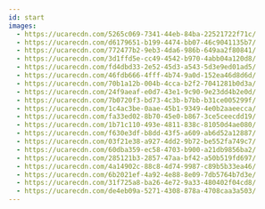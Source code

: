```yaml
---
id: start
images:
  - https://ucarecdn.com/5265c069-7341-44eb-84ba-22521722f71c/
  - https://ucarecdn.com/d6179651-b199-4474-bb07-46c9041135b7/
  - https://ucarecdn.com/772477b2-9eb3-4da6-986b-649aa2f80841/
  - https://ucarecdn.com/3d1ffd5e-cc49-4542-b970-4abb04a120d8/
  - https://ucarecdn.com/fd4dbd33-2e52-45d3-a543-5d3e9ed01ad5/
  - https://ucarecdn.com/46fdb666-4fff-4b74-9a0d-152ea46d8d6d/
  - https://ucarecdn.com/70b1a12b-004b-4cca-b2f2-7041281b0d3a/
  - https://ucarecdn.com/24f9aeaf-e0d7-43e1-9c90-9e23dd4b2e0d/
  - https://ucarecdn.com/7b0720f3-bd73-4c3b-b7bb-b31ce005299f/
  - https://ucarecdn.com/1c4ac3be-0aae-45b1-9349-4e0b2aaeecca/
  - https://ucarecdn.com/fa33ed02-8b70-45e0-b867-3ce5ceecdd19/
  - https://ucarecdn.com/1b71c110-493e-4811-838c-81050d4ae080/
  - https://ucarecdn.com/f630e3df-b8dd-43f5-a609-ab6d52a12887/
  - https://ucarecdn.com/03f21e38-a927-4dd2-9b72-be552fa749c7/
  - https://ucarecdn.com/60dba359-ec58-4703-b900-a21db9856ba2/
  - https://ucarecdn.com/285121b3-2857-47aa-bf42-a50b519fd697/
  - https://ucarecdn.com/4a14902c-88c8-4d74-9987-c89b5b33ea46/
  - https://ucarecdn.com/6b2021ef-4a92-4e88-8e09-7db5764b7d3e/
  - https://ucarecdn.com/31f725a8-ba26-4e72-9a33-480402f04cd8/
  - https://ucarecdn.com/de4eb09a-5271-4308-878a-4708caa3a503/
---
```

